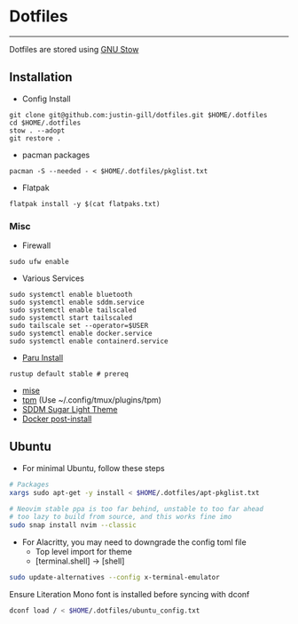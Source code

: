 # Dotfiles
---
Dotfiles are stored using [GNU Stow](https://www.gnu.org/software/stow/)

## Installation
* Config Install
```
git clone git@github.com:justin-gill/dotfiles.git $HOME/.dotfiles
cd $HOME/.dotfiles
stow . --adopt
git restore .
```

* pacman packages
```
pacman -S --needed - < $HOME/.dotfiles/pkglist.txt
```

* Flatpak
```
flatpak install -y $(cat flatpaks.txt)
```

### Misc
* Firewall
```
sudo ufw enable
```
* Various Services
```
sudo systemctl enable bluetooth
sudo systemctl enable sddm.service
sudo systemctl enable tailscaled
sudo systemctl start tailscaled
sudo tailscale set --operator=$USER 
sudo systemctl enable docker.service
sudo systemctl enable containerd.service
```
* [Paru Install](https://github.com/Morganamilo/paru)
```
rustup default stable # prereq
```

* [mise](https://mise.jdx.dev/installing-mise.html)
* [tpm](https://github.com/tmux-plugins/tpm) (Use ~/.config/tmux/plugins/tpm)
* [SDDM Sugar Light Theme](https://github.com/MarianArlt/sddm-sugar-light?tab=readme-ov-file#installing-the-theme)
* [Docker post-install](https://docs.docker.com/engine/install/linux-postinstall/)


## Ubuntu
* For minimal Ubuntu, follow these steps
```bash
# Packages
xargs sudo apt-get -y install < $HOME/.dotfiles/apt-pkglist.txt
```

```bash
# Neovim stable ppa is too far behind, unstable to too far ahead
# too lazy to build from source, and this works fine imo
sudo snap install nvim --classic
```

* For Alacritty, you may need to downgrade the config toml file
    * Top level import for theme
    * [terminal.shell] -> [shell]

```bash
sudo update-alternatives --config x-terminal-emulator
```

Ensure Literation Mono font is installed before syncing with dconf
```bash
dconf load / < $HOME/.dotfiles/ubuntu_config.txt
```

